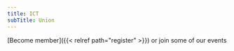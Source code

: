 ```yaml
---
title: ICT
subTitle: Union
---
```

[Become member]({{< relref path="register" >}}) or join some of our events
